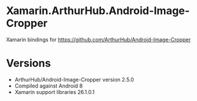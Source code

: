 # Xamarin.ArthurHub.Android-Image-Cropper
Xamarin bindings for https://github.com/ArthurHub/Android-Image-Cropper

# Versions
* ArthurHub/Android-Image-Cropper version 2.5.0
* Compiled against Android 8
* Xamarin support libraries 26.1.0.1
